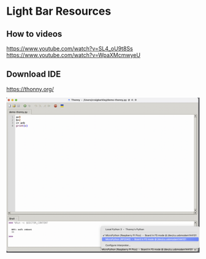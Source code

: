 # Light Bar Resources

## How to videos

<https://www.youtube.com/watch?v=SL4_oU9t8Ss>
<https://www.youtube.com/watch?v=WpaXMcmwyeU>

## Download IDE

<https://thonny.org/>


 ![Connect Thony to Pico](images/connectToThonny.png)
